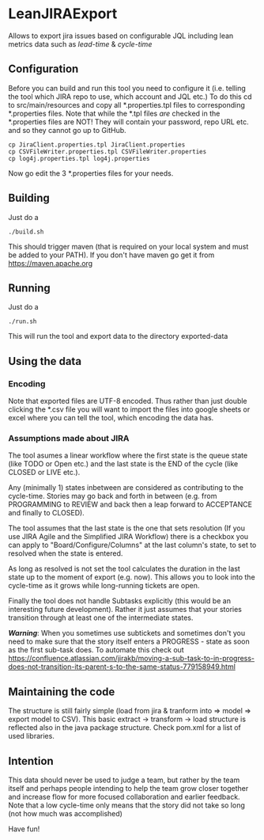 # LeanJIRAExport

Allows to export jira issues based on configurable JQL including lean metrics data such as _lead-time_ &amp; _cycle-time_

## Configuration

Before you can build and run this tool you need to configure it (i.e. telling the tool which JIRA repo to use, which account and JQL etc.) 
To do this cd to src/main/resources and copy all *.properties.tpl files to corresponding *.properties files.
Note that while the *.tpl files _are_ checked in the *.properties files are NOT! They will contain your password, repo URL etc. and so they cannot go up to GitHub. 

```shell
cp JiraClient.properties.tpl JiraClient.properties
cp CSVFileWriter.properties.tpl CSVFileWriter.properties
cp log4j.properties.tpl log4j.properties
```

Now go edit the 3 *.properties files for your needs.

## Building

Just do a 
```shell
./build.sh
```

This should trigger maven (that is required on your local system and must be added to your PATH).
If you don't have maven go get it from https://maven.apache.org

## Running

Just do a 
```shell
./run.sh
```

This will run the tool and export data to the directory exported-data

## Using the data

### Encoding
Note that exported files are UTF-8 encoded. Thus rather than just double clicking the *.csv file you will want to
import the files into google sheets or excel where you can tell the tool, which encoding the data has.

### Assumptions made about JIRA
The tool asumes a linear workflow where the first state is the queue state (like TODO or Open etc.) and the last state is the END of the cycle (like CLOSED or LIVE etc.). 

Any (minimally 1) states inbetween are considered as contributing to the cycle-time. Stories may go back and forth in between (e.g. from PROGRAMMING to REVIEW and back then a leap forward to ACCEPTANCE and finally to CLOSED). 

The tool assumes that the last state is the one that sets resolution (If you use JIRA Agile and the Simplified JIRA Workflow) there is a checkbox you can apply to "Board/Configure/Columns" at the last column's state, to set to resolved when the state is entered. 

As long as resolved is not set the tool calculates the duration in the last state up to the moment of export (e.g. now). This allows you to look into the cycle-time as it grows while long-running tickets are open. 

Finally the tool does not handle Subtasks explicitly (this would be an interesting future development). 
Rather it just assumes that your stories transition through at least one of the intermediate states. 

**_Warning_**: When you sometimes use subtickets and sometimes don't you need to make sure that the story itself enters a PROGRESS - state as soon as the first sub-task does. To automate this check out https://confluence.atlassian.com/jirakb/moving-a-sub-task-to-in-progress-does-not-transition-its-parent-s-to-the-same-status-779158949.html

## Maintaining the code
The structure is still fairly simple (load from jira & tranform into => model => export model to CSV). This basic extract -> transform -> load structure is reflected also in the java package structure. 
Check pom.xml for a list of used libraries. 


## Intention

This data should never be used to judge a team, but rather by the team itself and perhaps people intending to help the team
grow closer together and increase flow for more focused collaboration and earlier feedback.
Note that a low cycle-time only means that the story did not take so long (not how much was accomplished)

Have fun! 
